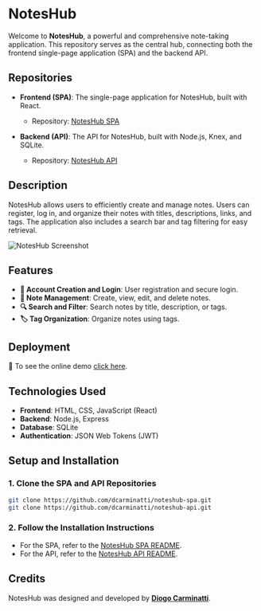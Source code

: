 # NotesHub

Welcome to **NotesHub**, a powerful and comprehensive note-taking application. This repository serves as the central hub, connecting both the frontend single-page application (SPA) and the backend API. 

## Repositories

- **Frontend (SPA)**: The single-page application for NotesHub, built with React.
  - Repository: [NotesHub SPA](https://github.com/dcarminatti/noteshub-spa)
  
- **Backend (API)**: The API for NotesHub, built with Node.js, Knex, and SQLite.
  - Repository: [NotesHub API](https://github.com/dcarminatti/noteshub-api)

## Description

NotesHub allows users to efficiently create and manage notes. Users can register, log in, and organize their notes with titles, descriptions, links, and tags. The application also includes a search bar and tag filtering for easy retrieval.

![NotesHub Screenshot](https://via.placeholder.com/800x400)

## Features

- **🔐 Account Creation and Login**: User registration and secure login.
- **📝 Note Management**: Create, view, edit, and delete notes.
- **🔍 Search and Filter**: Search notes by title, description, or tags.
- **🏷️ Tag Organization**: Organize notes using tags.

## Deployment

🚀 To see the online demo [click here](https://main--noteshub-dc.netlify.app/).

## Technologies Used

- **Frontend**: HTML, CSS, JavaScript (React)
- **Backend**: Node.js, Express
- **Database**: SQLite
- **Authentication**: JSON Web Tokens (JWT)

## Setup and Installation

### 1. Clone the SPA and API Repositories

```bash
git clone https://github.com/dcarminatti/noteshub-spa.git
git clone https://github.com/dcarminatti/noteshub-api.git
```

### 2. Follow the Installation Instructions

- For the SPA, refer to the [NotesHub SPA README](https://github.com/dcarminatti/noteshub-spa#readme).
- For the API, refer to the [NotesHub API README](https://github.com/dcarminatti/noteshub-api#readme).

## Credits

NotesHub was designed and developed by **[Diogo Carminatti](https://github.com/dcarminatti)**.

